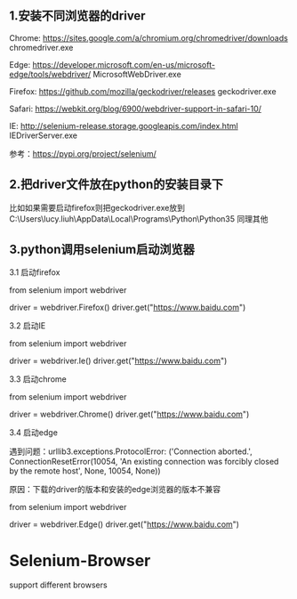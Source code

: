 ## 1.安装不同浏览器的driver
Chrome:
https://sites.google.com/a/chromium.org/chromedriver/downloads
chromedriver.exe

Edge:
https://developer.microsoft.com/en-us/microsoft-edge/tools/webdriver/
MicrosoftWebDriver.exe

Firefox:
https://github.com/mozilla/geckodriver/releases
geckodriver.exe

Safari:
https://webkit.org/blog/6900/webdriver-support-in-safari-10/

IE:
http://selenium-release.storage.googleapis.com/index.html
IEDriverServer.exe

参考：https://pypi.org/project/selenium/


## 2.把driver文件放在python的安装目录下

比如如果需要启动firefox则把geckodriver.exe放到C:\Users\lucy.liuh\AppData\Local\Programs\Python\Python35
同理其他


## 3.python调用selenium启动浏览器

3.1 启动firefox

from selenium import webdriver

driver = webdriver.Firefox()
driver.get("https://www.baidu.com")

3.2 启动IE

from selenium import webdriver

driver = webdriver.Ie()
driver.get("https://www.baidu.com")

3.3 启动chrome

from selenium import webdriver

driver = webdriver.Chrome()
driver.get("https://www.baidu.com")

3.4 启动edge

遇到问题：urllib3.exceptions.ProtocolError: ('Connection aborted.', ConnectionResetError(10054, 'An existing connection was forcibly closed by the remote host', None, 10054, None))

原因：下载的driver的版本和安装的edge浏览器的版本不兼容



from selenium import webdriver

driver = webdriver.Edge()
driver.get("https://www.baidu.com")
# Selenium-Browser
support different browsers
